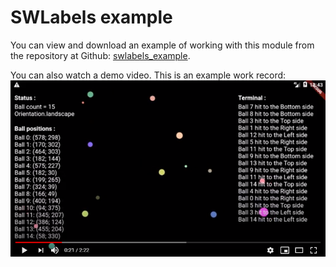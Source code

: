 # SWLabels example

You can view and download an example of working with this module from the repository
at Github: [swlabels_example](https://github.com/iLnaar/swlabels_example).

You can also watch a demo video. This is an example work record:
[![Watch the video](assets/video.png)](https://youtu.be/DQN3YOOF1pk)

